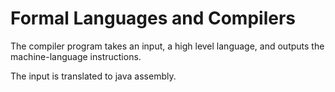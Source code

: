 # Formal Languages and Compilers

The compiler program takes an input, a high level language, and outputs the machine-language instructions.

The input is translated to java assembly. 
